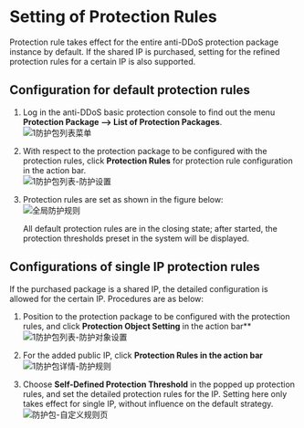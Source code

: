# Setting of Protection Rules

Protection rule takes effect for the entire anti-DDoS protection package instance by default. If the shared IP is purchased, setting for the refined protection rules for a certain IP is also supported.

## Configuration for default protection rules
1. Log in the anti-DDoS basic protection console to find out the menu **Protection Package --> List of Protection Packages**.</br>
![1防护包列表菜单](https://github.com/jdcloudcom/cn/blob/Anti-DDoS/image/Anti-DDoS-Protection-Package/防护包列表菜单.png)

2. With respect to the protection package to be configured with the protection rules, click **Protection Rules** for protection rule configuration in the action bar.</br>
![1防护包列表-防护设置](https://github.com/jdcloudcom/cn/blob/Anti-DDoS/image/Anti-DDoS-Protection-Package/防护包列表-防护设置.jpg)

3. Protection rules are set as shown in the figure below:</br>
![全局防护规则](https://github.com/jdcloudcom/cn/blob/Anti-DDoS/image/Anti-DDoS-Protection-Package/全局防护规则.png)

   All default protection rules are in the closing state; after started, the protection thresholds preset in the system will be displayed.

## Configurations of single IP protection rules

If the purchased package is a shared IP, the detailed configuration is allowed for the certain IP. Procedures are as below:

1. Position to the protection package to be configured with the protection rules, and click **Protection Object Setting** in the action bar**</br>
![1防护包列表-防护对象设置](https://github.com/jdcloudcom/cn/blob/Anti-DDoS/image/Anti-DDoS-Protection-Package/防护包列表-防护对象设置.jpg)

2. For the added public IP, click **Protection Rules in the action bar**</br>
![1防护包详情-防护规则](https://github.com/jdcloudcom/cn/blob/Anti-DDoS/image/Anti-DDoS-Protection-Package/防护包详情-防护规则.png)

3. Choose **Self-Defined Protection Threshold** in the popped up protection rules, and set the detailed protection rules for the IP. Setting here only takes effect for single IP, without influence on the default strategy.</br>
![防护包-自定义规则页](https://github.com/jdcloudcom/cn/blob/Anti-DDoS/image/Anti-DDoS-Protection-Package/防护包-自定义规则页.jpg)





